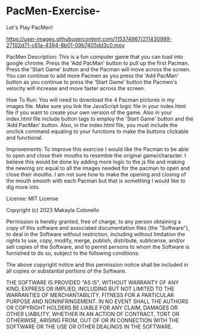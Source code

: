 # PacMen-Exercise-

Let's Play PacMen!

https://user-images.githubusercontent.com/115374967/211430999-27102d71-c61a-4394-8b01-09b7405dd3c0.mov

PacMen Description:
This is a fun computer game that you can load into google chrome. Press the 'Add PacMan' button to pull up the first Pacman. Press the 'Start Game' button and the Pacman will move across the screen.  You can continue to add more Pacmen as you press the 'Add PacMan' button as you continue to press the 'Start Game' button the Pacmen's velocity will increase and move faster across the screen. 

How To Run:
You will need to download the 4 Pacman pictures in my images file.  Make sure you link the JavaScript logic file in your index.html file if you want to create your own version of the game. Also in your index.html file include button tags to employ the 'Start Game' button and the 'Add PacMan' button. Also, in the index.html file, you must include the onclick command equaling to your functions to make the buttons clickable and functional. 

Improvements:
To improve this exercise I would like the Pacman to be able to open and close their mouths to resemble the original game/character. I believe this would be done by adding more logic to the js file and making the newimg src equal to all the images needed for the pacman to open and close their mouths. I am not sure how to make the opening and closing of the mouth smooth with each Pacman but that is something I would like to dig more into. 

License:
MIT License

Copyright (c) 2023 Makayla Colonello

Permission is hereby granted, free of charge, to any person obtaining a copy
of this software and associated documentation files (the "Software"), to deal
in the Software without restriction, including without limitation the rights
to use, copy, modify, merge, publish, distribute, sublicense, and/or sell
copies of the Software, and to permit persons to whom the Software is
furnished to do so, subject to the following conditions:

The above copyright notice and this permission notice shall be included in all
copies or substantial portions of the Software.

THE SOFTWARE IS PROVIDED "AS IS", WITHOUT WARRANTY OF ANY KIND, EXPRESS OR
IMPLIED, INCLUDING BUT NOT LIMITED TO THE WARRANTIES OF MERCHANTABILITY,
FITNESS FOR A PARTICULAR PURPOSE AND NONINFRINGEMENT. IN NO EVENT SHALL THE
AUTHORS OR COPYRIGHT HOLDERS BE LIABLE FOR ANY CLAIM, DAMAGES OR OTHER
LIABILITY, WHETHER IN AN ACTION OF CONTRACT, TORT OR OTHERWISE, ARISING FROM,
OUT OF OR IN CONNECTION WITH THE SOFTWARE OR THE USE OR OTHER DEALINGS IN THE
SOFTWARE.
